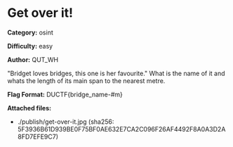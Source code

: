 # Get over it!

**Category:** osint

**Difficulty:** easy

**Author:** QUT_WH

  "Bridget loves bridges, this one is her favourite."
  What is the name of it and whats the length of its main span to the nearest metre.

**Flag Format:**
DUCTF{bridge_name-#m}

**Attached files:**
- ./publish/get-over-it.jpg (sha256: 5F3936B61D939BE0F75BF0AE632E7CA2C096F26AF4492F8A0A3D2A8FD7EFE9C7)
